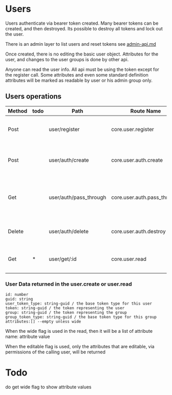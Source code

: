 # Users



Users authenticate via bearer token created. Many bearer tokens can be created, and then destroyed. Its possible to destroy all tokens and lock out the user.


There is an admin layer to list users and reset tokens see [admin-api.md](user-admin-tasks.md)

Once created, there is no editing the basic user object. Attributes for the user, and changes to the user groups is done by other api.

Anyone can read the user info. All api must be using the token except for the register call.
Some attributes and even some standard definition attributes will be marked as readable by user or his admin group only.

## Users operations

| Method | todo | Path                   | Route Name                  | Description                                         | Args                                  | Notes                             |
|--------|------|------------------------|-----------------------------|-----------------------------------------------------|---------------------------------------|-----------------------------------|
| Post   |      | user/register          | core.user.register          | Makes a new user                                    | username (must be unique)             | returns a bearer token            |
| Post   |      | user/auth/create       | core.user.auth.create       | makes a new bearer token for the authenticated user | optional pass through data to store   |                                   |
| Get    |      | user/auth/pass_through | core.user.auth.pass_through | gets associated data in the token                   |                                       | uses the log in token to get data |
| Delete |      | user/auth/delete       | core.user.auth.destroy      | Deletes the token being used in this call           |                                       | cannot delete last token          |
| Get    | *    | user/get/:id           | core.user.read              | Shows the user information                          | optional wide flag to show attributes |                                   |

### User Data returned in the user.create or user.read

    id: number
    guid: string 
    user_token_type: string-guid / the base token type for this user
    token: string-guid / the token representing the user
    group: string-guid / the token representing the group
    group_token_type: string-guid / the base token type for this group
    attributes:[] --empty unless wide

When the wide flag is used in the read, then it will be a list of attribute name: attribute value

When the editable flag is used, only the attributes that are editable, via permissions of the calling user, will be returned

# Todo

do get wide flag to show attribute values 

